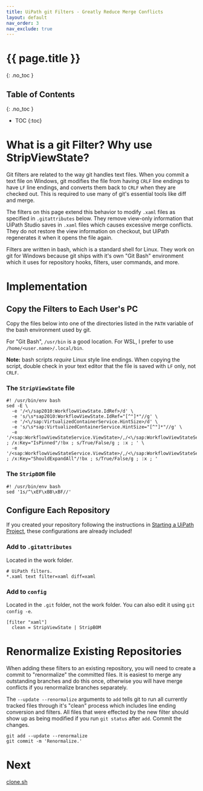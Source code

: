 ```yaml
---
title: UiPath git Filters - Greatly Reduce Merge Conflicts
layout: default
nav_order: 3
nav_exclude: true
---
```

# {{ page.title }}
{: .no_toc }

## Table of Contents
{: .no_toc }

- TOC
{:toc}

# What is a git Filter? Why use StripViewState?

Git filters are related to the way git handles text files. When you commit a text file on Windows, git modifies the file from having `CRLF` line endings to have `LF` line endings, and converts them back to `CRLF` when they are checked out. This is required to use many of git's essential tools like diff and merge.

The filters on this page extend this behavior to modify `.xaml` files as specified in `.gitattributes` below. They remove view-only information that UiPath Studio saves in `.xaml` files which causes excessive merge conflicts. They do not restore the view information on checkout, but UiPath regenerates it when it opens the file again.

Filters are written in bash, which is a standard shell for Linux. They work on git for Windows because git ships with it's own "Git Bash" environment which it uses for repository hooks, filters, user commands, and more.

# Implementation

## Copy the Filters to Each User's PC

Copy the files below into one of the directories listed in the `PATH` variable of the bash environment used by git.

For "Git Bash", `/usr/bin` is a good location. For WSL, I prefer to use `/home/<user.name>/.local/bin`.

__Note:__ bash scripts _require_ Linux style line endings. When copying the script, double check in your text editor that the file is saved with `LF` only, not `CRLF`.

### The `StripViewState` file

```
#! /usr/bin/env bash
sed -E \
  -e '/<\/sap2010:WorkflowViewState.IdRef>/d' \
  -e 's/\s*sap2010:WorkflowViewState.IdRef="[^"]*"//g' \
  -e '/<\/sap:VirtualizedContainerService.HintSize>/d' \
  -e 's/\s*sap:VirtualizedContainerService.HintSize="[^"]*"//g' \
  -e '/<sap:WorkflowViewStateService.ViewState>/,/<\/sap:WorkflowViewStateService.ViewState>/!bx ; /x:Key="IsPinned"/!bx ; s/True/False/g ; :x ; ' \
  -e '/<sap:WorkflowViewStateService.ViewState>/,/<\/sap:WorkflowViewStateService.ViewState>/!bx ; /x:Key="ShouldExpandAll"/!bx ; s/True/False/g ; :x ; '
```

### The `StripBOM` file

```
#! /usr/bin/env bash
sed '1s/^\xEF\xBB\xBF//'
```

## Configure Each Repository

If you created your repository following the instructions in [Starting a UiPath Project](./Starting-a-UiPath-Project.html), these configurations are already included!

### Add to `.gitattributes`

Located in the work folder.

```
# UiPath filters.
*.xaml text filter=xaml diff=xaml
```

### Add to `config`

Located in the `.git` folder, not the work folder. You can also edit it using `git config -e`.

```
[filter "xaml"]
  clean = StripViewState | StripBOM
```

# Renormalize Existing Repositories

When adding these filters to an existing repository, you will need to create a commit to "renormalize" the committed files. It is easiest to merge any outstanding branches and do this once, otherwise you will have merge conflicts if you renormalize branches separately.

The `--update --renormalize` arguments to `add` tells git to run all currently tracked files through it's "clean" process which includes line ending conversion and filters. All files that were effected by the new filter should show up as being modified if you run `git status` after `add`. Commit the changes.

```
git add --update --renormalize
git commit -m 'Renormalize.'
```

# Next

[clone.sh](./clone.sh.html)
